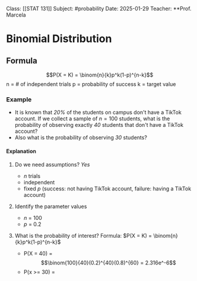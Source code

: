 Class: [[STAT 131]]
Subject: #probability 
Date: 2025-01-29
Teacher: **Prof. Marcela

# Binomial Distribution

## Formula
$$P(X = K) = \binom{n}{k}p^k(1-p)^{n-k}$$
n = # of independent trials
p = probability of success
k = target value
### Example
- It is known that *20%* of the students on campus don't have a TikTok account. If we collect a sample of $n = 100$ students, what is the probability of observing exactly *40* students that don't have a TikTok account?
- Also what is the probability of observing *30* students?

#### Explanation
1. Do we need assumptions? *Yes*
	- $n$ trials
	- independent
	- fixed $p$ (success: not having TikTok account, failure: having a TikTok account)

2. Identify the parameter values
	- $n$ = 100
	- $p$ = 0.2

3. What is the probability of interest?
	Formula: $P(X = K) = \binom{n}{k}p^k(1-p)^{n-k}$
	
	- P(X = 40) = $$\binom{100}{40}(0.2)^{40}(0.8)^{60} = 2.316e^-6$$
	- P(x >= 30) = 